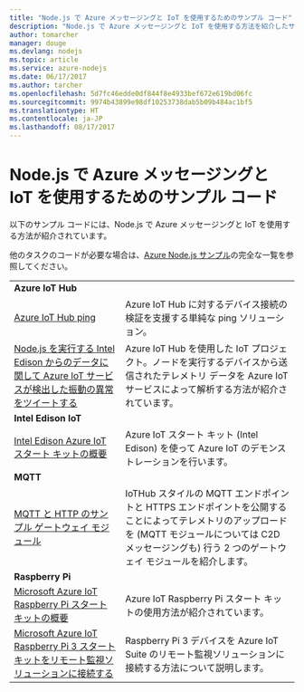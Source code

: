 ```yaml
---
title: "Node.js で Azure メッセージングと IoT を使用するためのサンプル コード"
description: "Node.js で Azure メッセージングと IoT を使用する方法を紹介したサンプル コード"
author: tomarcher
manager: douge
ms.devlang: nodejs
ms.topic: article
ms.service: azure-nodejs
ms.date: 06/17/2017
ms.author: tarcher
ms.openlocfilehash: 5d7fc46edde0df844f8e4933bef672e619bd06fc
ms.sourcegitcommit: 9974b43899e98df10253738dab5b09b484ac1bf5
ms.translationtype: HT
ms.contentlocale: ja-JP
ms.lasthandoff: 08/17/2017
---
```

# <a name="sample-code-for-using-azure-messaging-and-iot-with-nodejs"></a>Node.js で Azure メッセージングと IoT を使用するためのサンプル コード

以下のサンプル コードには、Node.js で Azure メッセージングと IoT を使用する方法が紹介されています。

他のタスクのコードが必要な場合は、[Azure Node.js サンプル](https://azure.microsoft.com/resources/samples/?term=nodejs)の完全な一覧を参照してください。

| | |
|---|---|
| **Azure IoT Hub** ||
| [Azure IoT Hub ping](https://github.com/Azure-Samples/iot-hub-node-ping) | Azure IoT Hub に対するデバイス接続の検証を支援する単純な ping ソリューション。 |
| [Node.js を実行する Intel Edison からのデータに関して Azure IoT サービスが検出した振動の異常をツイートする](https://azure.microsoft.com/resources/samples/iot-hub-nodejs-intel-edison-vibration-anomaly-detection/) | Azure IoT Hub を使用した IoT プロジェクト。ノードを実行するデバイスから送信されたテレメトリ データを Azure IoT サービスによって解析する方法が紹介されています。 |
| **Intel Edison IoT** ||
| [Intel Edison Azure IoT スタート キットの概要](https://github.com/Azure-Samples/iot-hub-node-intel-edison-getstartedkit) | Azure IoT スタート キット (Intel Edison) を使って Azure IoT のデモンストレーションを行います。 |
| **MQTT** ||
| [MQTT と HTTP のサンプル ゲートウェイ モジュール](https://github.com/Azure-Samples/iot-gateway-mqtt-http) | IoTHub スタイルの MQTT エンドポイントと HTTPS エンドポイントを公開することによってテレメトリのアップロードを (MQTT モジュールについては C2D メッセージングも) 行う 2 つのゲートウェイ モジュールを紹介します。 |
| **Raspberry Pi** ||
| [Microsoft Azure IoT Raspberry Pi スタート キットの概要](https://github.com/Azure-Samples/iot-hub-node-raspberrypi-getting-started) | Azure IoT Raspberry Pi スタート キットの使用方法が紹介されています。 |
| [Microsoft Azure IoT Raspberry Pi 3 スタート キットをリモート監視ソリューションに接続する](https://azure.microsoft.com/resources/samples/iot-remote-monitoring-node-raspberrypi-getstartedkit/) | Raspberry Pi 3 デバイスを Azure IoT Suite のリモート監視ソリューションに接続する方法について説明します。 |
